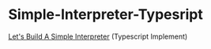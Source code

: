 # Simple-Interpreter-Typesript
[Let's Build A Simple Interpreter](https://github.com/rspivak/lsbasi) (Typescript Implement)
